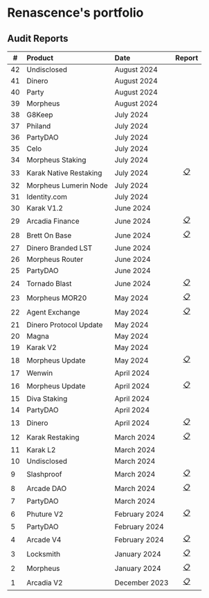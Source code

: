 # Renascence's portfolio

## Audit Reports

| #   | Product                | Date          |                                       Report                                        |
| --- | :--------------------- | :------------ | :---------------------------------------------------------------------------------: |
| 42  | Undisclosed            | August 2024   |                                                                                     |
| 41  | Dinero                 | August 2024   |                                                                                     |
| 40  | Party                  | August 2024   |                                                                                     |
| 39  | Morpheus               | August 2024   |                                                                                     |
| 38  | G8Keep                 | July 2024     |                                                                                     |
| 37  | Philand                | July 2024     |                                                                                     |
| 36  | PartyDAO               | July 2024     |                                                                                     |
| 35  | Celo                   | July 2024     |                                                                                     |
| 34  | Morpheus Staking       | July 2024     |                                                                                     |
| 33  | Karak Native Restaking | July 2024     |  [📋](./reports/Renascence%20-%20Karak%20Native%20Restaking%20Audit%20Report.pdf)  |
| 32  | Morpheus Lumerin Node  | July 2024     |                                                                                     |
| 31  | Identity.com           | July 2024     |                                                                                     |
| 30  | Karak V1.2             | June 2024     |                                                                                     |
| 29  | Arcadia Finance        | June 2024     |           [📋](./reports/Arcadia%20-%20Renascence%20Audit%20Report.pdf)            |
| 28  | Brett On Base          | June 2024     |            [📋](./reports/Brett%20-%20Renascence%20Audit%20Report.pdf)             |
| 27  | Dinero Branded LST     | June 2024     |                                                                                     |
| 26  | Morpheus Router        | June 2024     |                                                                                     |
| 25  | PartyDAO               | June 2024     |                                                                                     |
| 24  | Tornado Blast          | June 2024     |       [📋](./reports/Tornado%20Blast%20-%20Renascence%20Audit%20Report.pdf)        |
| 23  | Morpheus MOR20         | May 2024      |            [📋](./reports/MOR20%20-%20Renascence%20Audit%20Report.pdf)             |
| 22  | Agent Exchange         | May 2024      |       [📋](./reports/Agent%20Exchange%20-%20Renascence%20Audit%20Report.pdf)       |
| 21  | Dinero Protocol Update | May 2024      |                                                                                     |
| 20  | Magna                  | May 2024      |                                                                                     |
| 19  | Karak V2               | May 2024      |                                                                                     |
| 18  | Morpheus Update        | May 2024      | [📋](./reports/Morpheus%20Dynamic%20Minter%20-%20Renascence%20Audit%20Report.pdf)  |
| 17  | Wenwin                 | April 2024    |                                                                                     |
| 16  | Morpheus Update        | April 2024    | [📋](./reports/Morpheus%20L2TokenReceiverV2%20-%20Renascence%20Audit%20Report.pdf) |
| 15  | Diva Staking           | April 2024    |                                                                                     |
| 14  | PartyDAO               | April 2024    |                                                                                     |
| 13  | Dinero                 | April 2024    |    [📋](./reports/Institutional%20Pirex%20-%20Renascence%20Audit%20Report.pdf)     |
| 12  | Karak Restaking        | March 2024    |      [📋](./reports/Karak%20Restaking%20-%20Renascence%20Audit%20Report.pdf)       |
| 11  | Karak L2               | March 2024    |                                                                                     |
| 10  | Undisclosed            | March 2024    |                                                                                     |
| 9   | Slashproof             | March 2024    |          [📋](./reports/Slashproof%20-%20Renascence%20Audit%20Report.pdf)          |
| 8   | Arcade DAO             | March 2024    |       [📋](./reports/Arcade%20Staking%20-%20Renascence%20Audit%20Report.pdf)       |
| 7   | PartyDAO               | March 2024    |                                                                                     |
| 6   | Phuture V2             | February 2024 |         [📋](./reports/Phuture%20V2%20-%20Renascence%20Audit%20Report.pdf)         |
| 5   | PartyDAO               | February 2024 |                                                                                     |
| 4   | Arcade V4              | February 2024 |         [📋](./reports/Arcade%20V4%20-%20Renascence%20Audit%20Report.pdf)          |
| 3   | Locksmith              | January 2024  |          [📋](./reports/Locksmith%20-%20Renascence%20Audit%20Report.pdf)           |
| 2   | Morpheus               | January 2024  |           [📋](./reports/Morpheus%20-%20Renascence%20Audit%20Report.pdf)           |
| 1   | Arcadia V2             | December 2023 |         [📋](./reports/Arcadia%20V2%20-%20Renascence%20Audit%20Report.pdf)         |
